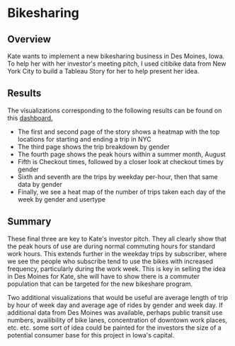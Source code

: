 # Bikesharing

## Overview

Kate wants to implement a new bikesharing business in Des Moines, Iowa. To help her with her investor's meeting pitch, I used citibike data from New York City to build a Tableau Story for her to help present her idea.

## Results

The visualizations corresponding to the following results can be found on this [dashboard.](https://public.tableau.com/app/profile/kyle7879/viz/Module14_16581736380860/NYCStory?publish=yes)

 - The first and second page of the story shows a heatmap with the top locations for starting and ending a trip in NYC
 - The third page shows the trip breakdown by gender
 - The fourth page shows the peak hours within a summer month, August
 - Fifth is Checkout times, followed by a closer look at checkout times by gender
 - Sixth and seventh are the trips by weekday per-hour, then that same data by gender
 - Finally, we see a heat map of the number of trips taken each day of the week by gender and usertype
 
## Summary

These final three are key to Kate's investor pitch. They all clearly show that the peak hours of use are during normal commuting hours for standard work hours. This extends further in the weekday trips by subscriber, where we see the people who subscribe tend to use the bikes with increased frequency, particularly during the work week. This is key in selling the idea in Des Moines for Kate, she will have to show there is a commuter population that can be targeted for the new bikeshare program.

Two additional visualizations that would be useful are average length of trip by hour of week day and average age of rides by gender and week day. If additional data from Des Moines was available, perhaps public transit use numbers, availibility of bike lanes, concentration of downtown work places, etc. etc. some sort of idea could be painted for the investors the size of a potential consumer base for this project in Iowa's capital.
